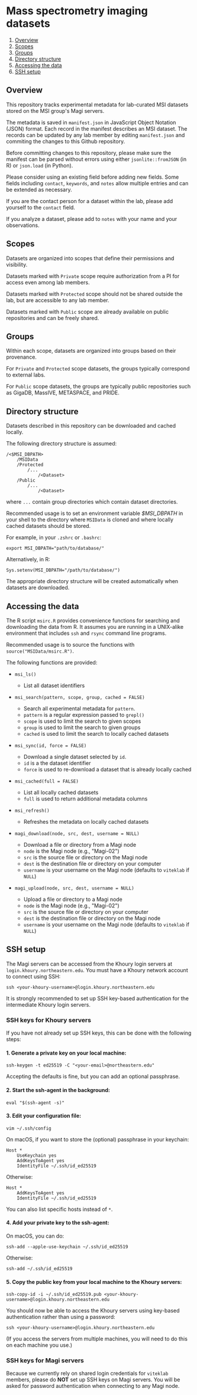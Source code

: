 
# Mass spectrometry imaging datasets

1. [Overview](#Overview)
2. [Scopes](#Scopes)
3. [Groups](#Groups)
4. [Directory structure](#Directory-structure)
5. [Accessing the data](#Accessing-the-data)
6. [SSH setup](#SSH-setup)



## Overview

This repository tracks experimental metadata for lab-curated MSI datasets stored on the MSI group's Magi servers.

The metadata is saved in `manifest.json` in JavaScript Object Notation (JSON) format. Each record in the manifest describes an MSI dataset. The records can be updated by any lab member by editing `manifest.json` and commiting the changes to this Github repository.

Before committing changes to this repository, please make sure the manifest can be parsed without errors using either `jsonlite::fromJSON` (in R) or `json.load` (in Python).

Please consider using an existing field before adding new fields. Some fields including `contact`, `keywords`, and `notes` allow multiple entries and can be extended as necessary.

If you are the contact person for a dataset within the lab, please add yourself to the `contact` field.

If you analyze a dataset, please add to `notes` with your name and your observations.



## Scopes

Datasets are organized into scopes that define their permissions and visibility.

Datasets marked with `Private` scope require authorization from a PI for access even among lab members.

Datasets marked with `Protected` scope should not be shared outside the lab, but are accessible to any lab member.

Datasets marked with `Public` scope are already available on public repositories and can be freely shared.



## Groups

Within each scope, datasets are organized into groups based on their provenance.

For `Private` and `Protected` scope datasets, the groups typically correspond to external labs.

For `Public` scope datasets, the groups are typically public repositories such as GigaDB, MassIVE, METASPACE, and PRIDE.




## Directory structure

Datasets described in this repository can be downloaded and cached locally.

The following directory structure is assumed:

```
/<$MSI_DBPATH>
    /MSIData
    /Protected
        /...
            /<Dataset>
    /Public
        /...
            /<Dataset>
```

where `...` contain group directories which contain dataset directories.

Recommended usage is to set an environment variable *$MSI_DBPATH* in your shell to the directory where `MSIData` is cloned and where locally cached datasets should be stored.

For example, in your `.zshrc` or `.bashrc`:

```
export MSI_DBPATH="path/to/database/"
```

Alternatively, in R:

```
Sys.setenv(MSI_DBPATH="/path/to/database/")
```

The appropriate directory structure will be created automatically when datasets are downloaded.



## Accessing the data

The R script `msirc.R` provides convenience functions for searching and downloading the data from R. It assumes you are running in a UNIX-alike environment that includes `ssh` and `rsync` command line programs.

Recommended usage is to source the functions with `source("MSIData/msirc.R")`.

The following functions are provided:

- `msi_ls()`
    + List all dataset identifiers

- `msi_search(pattern, scope, group, cached = FALSE)`
    + Search all experimental metadata for `pattern`.
    + `pattern` is a regular expression passed to `grepl()`
    + `scope` is used to limit the search to given scopes
    + `group` is used to limit the search to given groups
    + `cached` is used to limit the search to locally cached datasets

- `msi_sync(id, force = FALSE)`
    + Download a single dataset selected by `id`.
    + `id` is a the dataset identifier
    + `force` is used to re-download a dataset that is already locally cached

- `msi_cached(full = FALSE)`
    + List all locally cached datasets
    + `full` is used to return additional metadata columns

- `msi_refresh()`
    + Refreshes the metadata on locally cached datasets

- `magi_download(node, src, dest, username = NULL)`
    + Download a file or directory from a Magi node
    + `node` is the Magi node (e.g., "Magi-02")
    + `src` is the source file or directory on the Magi node
    + `dest` is the destination file or directory on your computer
    + `username` is your username on the Magi node (defaults to `viteklab` if `NULL`)

- `magi_upload(node, src, dest, username = NULL)`
    + Upload a file or directory to a Magi node
    + `node` is the Magi node (e.g., "Magi-02")
    + `src` is the source file or directory on your computer
    + `dest` is the destination file or directory on the Magi node
    + `username` is your username on the Magi node (defaults to `viteklab` if `NULL`)




## SSH setup

The Magi servers can be accessed from the Khoury login servers at `login.khoury.northeastern.edu`. You must have a Khoury network account to connect using SSH:

```
ssh <your-khoury-username>@login.khoury.northeastern.edu
```

It is strongly recommended to set up SSH key-based authentication for the intermediate Khoury login servers.

### SSH keys for Khoury servers

If you have not already set up SSH keys, this can be done with the following steps:

#### 1. Generate a private key on your local machine:

`ssh-keygen -t ed25519 -C "<your-email>@northeastern.edu"`

Accepting the defaults is fine, but you can add an optional passphrase.

#### 2. Start the ssh-agent in the background:

`eval "$(ssh-agent -s)"`

#### 3. Edit your configuration file:

`vim ~/.ssh/config`

On macOS, if you want to store the (optional) passphrase in your keychain:

```
Host *
    UseKeychain yes
    AddKeysToAgent yes
    IdentityFile ~/.ssh/id_ed25519
```

Otherwise:

```
Host *
    AddKeysToAgent yes
    IdentityFile ~/.ssh/id_ed25519
```

You can also list specific hosts instead of `*`.

#### 4. Add your private key to the ssh-agent:

On macOS, you can do:

`ssh-add --apple-use-keychain ~/.ssh/id_ed25519`

Otherwise:

`ssh-add ~/.ssh/id_ed25519`

#### 5. Copy the public key from your local machine to the Khoury servers:

`ssh-copy-id -i ~/.ssh/id_ed25519.pub <your-khoury-username>@login.khoury.northeastern.edu`

You should now be able to access the Khoury servers using key-based authentication rather than using a password:

`ssh <your-khoury-username>@login.khoury.northeastern.edu`

(If you access the servers from multiple machines, you will need to do this on each machine you use.)



### SSH keys for Magi servers

Because we currently rely on shared login credentials for `viteklab` members, please do __NOT__ set up SSH keys on Magi servers. You will be asked for password authentication when connecting to any Magi node.

